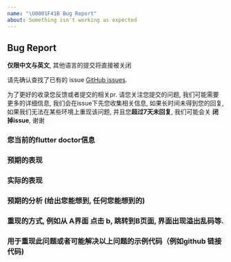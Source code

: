 ```yaml
---
name: "\U0001F41B Bug Report"
about: Something isn't working as expected
---
```


## Bug Report

**仅限中文与英文**, 其他语言的提交将直接被关闭

请先确认查找了已有的 issue [GitHub issues](https://github.com/apache/incubator-shardingsphere-example/issues).

为了更好的收录您反馈或者提交的相关pr. 请您关注您提交的问题, 我们可能需要更多的详细信息, 我们会在issue下先您收集相关信息,
如果长时间未得到您的回复, 如果我们无法在某些环境上重现该问题, 并且您**超过7天未回复**, 我们可能会关 **闭掉issue**, 谢谢


### 您当前的flutter doctor信息

### 预期的表现

### 实际的表现

### 预期的分析 (给出您能想到, 任何您能想到的)

### 重现的方式, 例如从 A界面 点击 b, 跳转到B页面, 界面出现溢出乱码等.

### 用于重现此问题或者可能解决以上问题的示例代码（例如github 链接代码)
